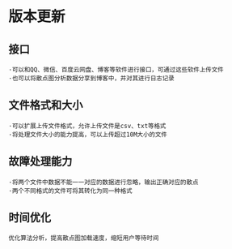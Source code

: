 # 版本更新
## 接口
    ·可以和QQ、微信、百度云网盘、博客等软件进行接口，可通过这些软件上传文件
    ·也可以将散点图分析数据分享到博客中，并对其进行日志记录
## 文件格式和大小
    ·可以扩展上传文件格式，允许上传文件是csv、txt等格式
    ·将处理文件大小的能力提高，可以上传超过10M大小的文件
## 故障处理能力
    ·将两个文件中数据不能一一对应的数据进行忽略，输出正确对应的散点
    ·两个不同格式的文件可将其转化为同一种格式
## 时间优化
    优化算法分析，提高散点图加载速度，缩短用户等待时间